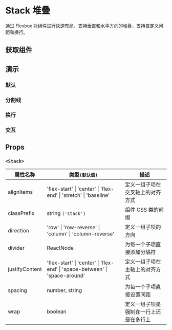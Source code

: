 # Stack 堆叠

通过 Flexbox 对组件进行快速布局，支持垂直和水平方向的堆叠，支持自定义间距和换行。

## 获取组件

<!--{include:(components/stack/fragments/import.md)}-->

## 演示

### 默认

 <!--{include:`basic.md`}-->

### 分割线

 <!--{include:`divider.md`}-->

### 换行

 <!--{include:`wrap.md`}-->

### 交互

 <!--{include:`interactive.md`}-->

## Props

### `<Stack>`

| 属性名称       | 类型`(默认值)`                                                                              | 描述                                   |
| -------------- | ------------------------------------------------------------------------------------------- | -------------------------------------- |
| alignItems     | 'flex-start' &#124; 'center' &#124; 'flex-end' &#124; 'stretch' &#124; 'baseline'           | 定义一组子项在交叉轴上的对齐方式       |
| classPrefix    | string `('stack')`                                                                          | 组件 CSS 类的前缀                      |
| direction      | 'row' &#124; 'row-reverse' &#124; 'column' &#124; 'column-reverse'                          | 定义一组子项的方向                     |
| divider        | ReactNode                                                                                   | 为每一个子项直接添加分隔符             |
| justifyContent | 'flex-start' &#124; 'center' &#124; 'flex-end' &#124; 'space-between' &#124; 'space-around' | 定义一组子项在主轴上的对齐方式         |
| spacing        | number, string                                                                              | 为每一个子项直接设置间距               |
| wrap           | boolean                                                                                     | 定义一组子项是强制在一行上还是在多行上 |
